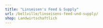 ```yaml
---
title: "Linseisen's Feed & Supply"
url: /bellville/linseisens-feed-und-supply/
shop: Landwirtschaftlich
---
```

